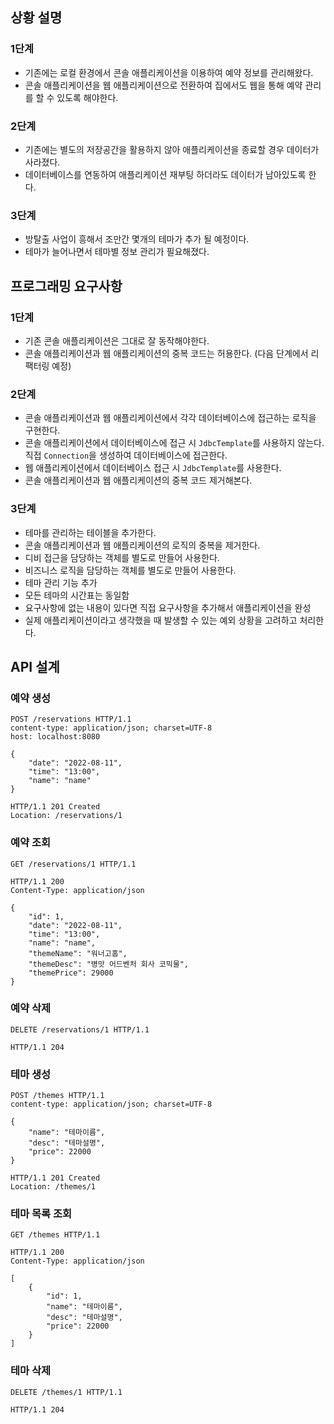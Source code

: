 ## 상황 설명

### 1단계
- 기존에는 로컬 환경에서 콘솔 애플리케이션을 이용하여 예약 정보를 관리해왔다.
- 콘솔 애플리케이션을 웹 애플리케이션으로 전환하여 집에서도 웹을 통해 예약 관리를 할 수 있도록 해야한다.

### 2단계
- 기존에는 별도의 저장공간을 활용하지 않아 애플리케이션을 종료할 경우 데이터가 사라졌다.
- 데이터베이스를 연동하여 애플리케이션 재부팅 하더라도 데이터가 남아있도록 한다.

### 3단계
- 방탈출 사업이 흥해서 조만간 몇개의 테마가 추가 될 예정이다.
- 테마가 늘어나면서 테마별 정보 관리가 필요해졌다.

## 프로그래밍 요구사항

### 1단계
- 기존 콘솔 애플리케이션은 그대로 잘 동작해야한다.
- 콘솔 애플리케이션과 웹 애플리케이션의 중복 코드는 허용한다. (다음 단계에서 리팩터링 예정)

### 2단계
- 콘솔 애플리케이션과 웹 애플리케이션에서 각각 데이터베이스에 접근하는 로직을 구현한다.
- 콘솔 애플리케이션에서 데이터베이스에 접근 시 `JdbcTemplate`를 사용하지 않는다. 직접 `Connection`을 생성하여 데이터베이스에 접근한다.
- 웹 애플리케이션에서 데이터베이스 접근 시 `JdbcTemplate`를 사용한다.
- 콘솔 애플리케이션과 웹 애플리케이션의 중복 코드 제거해본다.

### 3단계
- 테마를 관리하는 테이블을 추가한다.
- 콘솔 애플리케이션과 웹 애플리케이션의 로직의 중복을 제거한다.
- 디비 접근을 담당하는 객체를 별도로 만들어 사용한다.
- 비즈니스 로직을 담당하는 객체를 별도로 만들어 사용한다.
- 테마 관리 기능 추가
- 모든 테마의 시간표는 동일함
- 요구사항에 없는 내용이 있다면 직접 요구사항을 추가해서 애플리케이션을 완성
- 실제 애플리케이션이라고 생각했을 때 발생할 수 있는 예외 상황을 고려하고 처리한다.

## API 설계

### 예약 생성
```http request
POST /reservations HTTP/1.1
content-type: application/json; charset=UTF-8
host: localhost:8080

{
    "date": "2022-08-11",
    "time": "13:00",
    "name": "name"
}
```
```http request
HTTP/1.1 201 Created
Location: /reservations/1
```

### 예약 조회
```http request
GET /reservations/1 HTTP/1.1
```
```http request
HTTP/1.1 200 
Content-Type: application/json

{
    "id": 1,
    "date": "2022-08-11",
    "time": "13:00",
    "name": "name",
    "themeName": "워너고홈",
    "themeDesc": "병맛 어드벤처 회사 코믹물",
    "themePrice": 29000
}
```

### 예약 삭제
```http request
DELETE /reservations/1 HTTP/1.1
```
```http request
HTTP/1.1 204 
```

### 테마 생성
```http request
POST /themes HTTP/1.1
content-type: application/json; charset=UTF-8

{
    "name": "테마이름",
    "desc": "테마설명",
    "price": 22000
}
```
```http request
HTTP/1.1 201 Created
Location: /themes/1
```

### 테마 목록 조회
```http request
GET /themes HTTP/1.1
```
```http request
HTTP/1.1 200 
Content-Type: application/json

[
    {
        "id": 1,
        "name": "테마이름",
        "desc": "테마설명",
        "price": 22000
    }
]
```

### 테마 삭제
```http request
DELETE /themes/1 HTTP/1.1
```
```http request
HTTP/1.1 204 
```